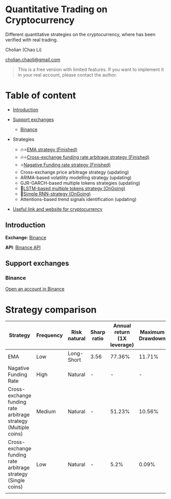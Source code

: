 # Quantitative Trading on Cryptocurrency

Different quantitative strategies on the cryptocurrency, where has been verified with real trading.

Cholian (Chao Li)

cholian.chaoli@gmail.com

> This is a free version with limited features. If you want to implement it in your real account, please contact the author.

# Table of content
* [Introduction](#introduction)
* [Support exchanges](#support-exchanges)
    * [Binance](#biance)
* Strategies

    * 🔥:star:[EMA strategy (Finished)](https://github.com/Cholianlll/Quant_Crypto/tree/main/strategies/EMA%20Strategy)
    * 🔥:star:[Cross-exchange funding rate arbitrage strategy (Finished)](https://github.com/Cholianlll/Quant_Crypto/tree/main/strategies/FundingRateArbitrage)
    * :star:[Nagative Funding rate strategy (Finished)](https://github.com/Cholianlll/Quant_Crypto/tree/main/strategies/NagativeFundingRate)
    * Cross-exchange price arbitrage strategy (updating)
    * ARIMA-based volatility modelling strategy (updating)
    * GJR-GARCH-based multiple tokens strategies (updating)
    * 🚧[LSTM-based multiple tokens strategy (OnGoing)](https://github.com/Cholianlll/Quant_Crypto/tree/main/strategies/LSTM)
    * 🚧[Simple RNN-strategy (OnGoing)](https://github.com/Cholianlll/Quant_Crypto/tree/main/strategies/RNN)
    * Attentions-based trend signals identification (updating)
* [Useful link and website for cryptocurrency](#useful-link-and-website-for-cryptocurrency)

## Introduction

**Exchange**: [Binance](https://www.binance.com/en)

**API**: [Binance API](https://binance-docs.github.io/apidocs/spot/en/)

## Support exchanges

### Binance

[Open an account in Binance](https://accounts.binance.com/en/register)

# Strategy comparison

| Strategy                                                     | Frequency | Risk natural | Sharp ratio | Annual return (1X leverage) | Maximum Drawdown |
| ------------------------------------------------------------ | --------- | ------------ | ----------- | --------------------------- | ---------------- |
| EMA                                                          | Low       | Long-Short   | 3.56        | 77.36%                      | 11.71%           |
| Nagative Funding Rate                                        | High      | Natural      | -           | -                           | -                |
| Cross-exchange funding rate arbitrage strategy (Multiple coins) | Medium    | Natural      | -           | 51.23%                      | 10.56%           |
| Cross-exchange funding rate arbitrage strategy (Single coins) | Low       | Natural      | -           | 5.2%                        | 0.09%            |
|                                                              |           |              |             |                             |                  |



